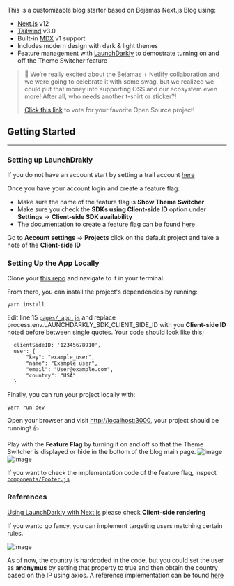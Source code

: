 This is a customizable blog starter based on Bejamas Next.js Blog using:

- [Next.js](https://github.com/vercel/next.js) v12
- [Tailwind](https://tailwindcss.com/) v3.0
- Built-in [MDX](https://mdxjs.com/) v1 support
- Includes modern design with dark & light themes
- Feature management with [LaunchDarkly](https://launchdarkly.com/) to demostrate turning on and off the Theme Switcher feature

> 🎉 We’re really excited about the Bejamas + Netlify collaboration and we were going to celebrate it with some swag, but we realized we could put that money into supporting OSS and our ecosystem even more! After all, who needs another t-shirt or sticker?!
>
> [Click this link](https://oss-form.netlify.app/) to vote for your favorite Open Source project!

## Getting Started

---

### Setting up LaunchDrakly 

If you do not have an account start by setting a trail account [here](https://launchdarkly.com/start-trial/)

Once you have your account login and create a feature flag:

- Make sure the name of the feature flag is **Show Theme Switcher**
- Make sure you check the **SDKs using Client-side ID** option under **Settings** -> **Client-side SDK availability** 
- The documentation to create a feature flag can be found [here](htps://docs.launchdarkly.com/home/getting-started/feature-flags)

Go to **Account settings** -> **Projects** click on the default project and take a note of the **Client-side ID**

### Setting Up the App Locally

Clone your [this repo](https://github.com/lcarrasco79/nextjs-blog-theme.git) and navigate to it in your terminal.

From there, you can install the project's dependencies by running:

```shell
yarn install
```

Edit line 15 [`pages/_app.js`](pages/_app.js) and replace process.env.LAUNCHDARKLY_SDK_CLIENT_SIDE_ID with you **Client-side ID** noted before between single quotes. Your code should look like this;

```nodejs
  clientSideID: '12345678910',
  user: {
      "key": "example_user",
      "name": "Example user",
      "email": "User@example.com",
      "country": "USA"
  }
```


Finally, you can run your project locally with:

```shell
yarn run dev
```

Open your browser and visit <http://localhost:3000>, your project should be running! :+1:

Play with the **Feature Flag** by turning it on and off so that the Theme Switcher is displayed or hide in the bottom of the blog main page.
![image](https://user-images.githubusercontent.com/64344591/171325161-472a97fa-b475-436b-8f3c-823f80b4bead.png)
![image](https://user-images.githubusercontent.com/64344591/171325310-2eda4779-d0ee-4531-a054-c966acdcfff2.png)

If you want to check the implementation code of the feature flag, inspect [`components/Footer.js`](components/Footer.js)


### References

[Using LaunchDarkly with Next.js](https://docs.launchdarkly.com/guides/platform-specific/nextjs) please check **Client-side rendering**

If you wanto go fancy, you can implement targeting users matching certain rules.

![image](https://user-images.githubusercontent.com/64344591/171326091-1a99bc7d-9c6f-45d1-b9fe-12b734219d88.png)

As of now, the country is hardcoded in the code, but you could set the user as **anonymus** by setting that property to true and then obtain the country based on the IP using axios. A reference implementation can be found [here](https://codesandbox.io/s/50bi9?file=/src/App.js:256-696)

